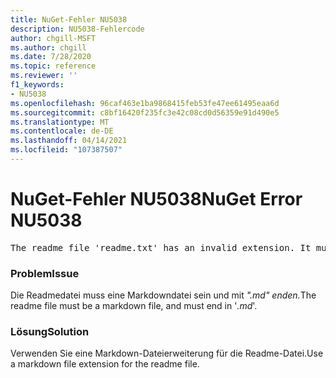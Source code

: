 ```yaml
---
title: NuGet-Fehler NU5038
description: NU5038-Fehlercode
author: chgill-MSFT
ms.author: chgill
ms.date: 7/28/2020
ms.topic: reference
ms.reviewer: ''
f1_keywords:
- NU5038
ms.openlocfilehash: 96caf463e1ba9868415feb53fe47ee61495eaa6d
ms.sourcegitcommit: c8bf16420f235fc3e42c08cd0d56359e91d490e5
ms.translationtype: MT
ms.contentlocale: de-DE
ms.lasthandoff: 04/14/2021
ms.locfileid: "107387507"
---
```

# <a name="nuget-error-nu5038"></a><span data-ttu-id="9280a-103">NuGet-Fehler NU5038</span><span class="sxs-lookup"><span data-stu-id="9280a-103">NuGet Error NU5038</span></span>
<pre>The readme file 'readme.txt' has an invalid extension. It must end in .md.</pre>

### <a name="issue"></a><span data-ttu-id="9280a-104">Problem</span><span class="sxs-lookup"><span data-stu-id="9280a-104">Issue</span></span>

<span data-ttu-id="9280a-105">Die Readmedatei muss eine Markdowndatei sein und mit *".md" enden.*</span><span class="sxs-lookup"><span data-stu-id="9280a-105">The readme file must be a markdown file, and must end in '*.md*'.</span></span>

### <a name="solution"></a><span data-ttu-id="9280a-106">Lösung</span><span class="sxs-lookup"><span data-stu-id="9280a-106">Solution</span></span>

<span data-ttu-id="9280a-107">Verwenden Sie eine Markdown-Dateierweiterung für die Readme-Datei.</span><span class="sxs-lookup"><span data-stu-id="9280a-107">Use a markdown file extension for the readme file.</span></span>